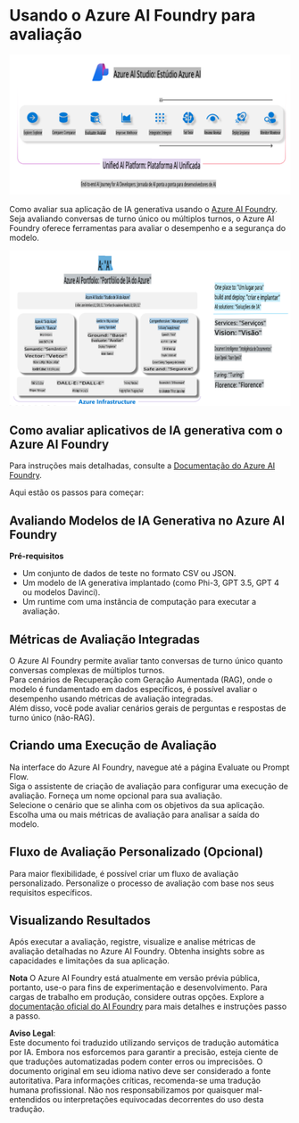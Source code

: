 # **Usando o Azure AI Foundry para avaliação**

![aistudo](../../../../../translated_images/AIFoundry.61da8c74bccc0241ce9a4cb53a170912245871de9235043afcb796ccbc076fdc.pt.png)

Como avaliar sua aplicação de IA generativa usando o [Azure AI Foundry](https://ai.azure.com?WT.mc_id=aiml-138114-kinfeylo). Seja avaliando conversas de turno único ou múltiplos turnos, o Azure AI Foundry oferece ferramentas para avaliar o desempenho e a segurança do modelo. 

![aistudo](../../../../../translated_images/AIPortfolio.5aaa2b25e9157624a4542fe041d66a96a1c1ec6007e4e5aadd926c6ec8ce18b3.pt.png)

## Como avaliar aplicativos de IA generativa com o Azure AI Foundry
Para instruções mais detalhadas, consulte a [Documentação do Azure AI Foundry](https://learn.microsoft.com/azure/ai-studio/how-to/evaluate-generative-ai-app?WT.mc_id=aiml-138114-kinfeylo).

Aqui estão os passos para começar:

## Avaliando Modelos de IA Generativa no Azure AI Foundry

**Pré-requisitos**

- Um conjunto de dados de teste no formato CSV ou JSON.
- Um modelo de IA generativa implantado (como Phi-3, GPT 3.5, GPT 4 ou modelos Davinci).
- Um runtime com uma instância de computação para executar a avaliação.

## Métricas de Avaliação Integradas

O Azure AI Foundry permite avaliar tanto conversas de turno único quanto conversas complexas de múltiplos turnos.  
Para cenários de Recuperação com Geração Aumentada (RAG), onde o modelo é fundamentado em dados específicos, é possível avaliar o desempenho usando métricas de avaliação integradas.  
Além disso, você pode avaliar cenários gerais de perguntas e respostas de turno único (não-RAG).

## Criando uma Execução de Avaliação

Na interface do Azure AI Foundry, navegue até a página Evaluate ou Prompt Flow.  
Siga o assistente de criação de avaliação para configurar uma execução de avaliação. Forneça um nome opcional para sua avaliação.  
Selecione o cenário que se alinha com os objetivos da sua aplicação.  
Escolha uma ou mais métricas de avaliação para analisar a saída do modelo.

## Fluxo de Avaliação Personalizado (Opcional)

Para maior flexibilidade, é possível criar um fluxo de avaliação personalizado. Personalize o processo de avaliação com base nos seus requisitos específicos.

## Visualizando Resultados

Após executar a avaliação, registre, visualize e analise métricas de avaliação detalhadas no Azure AI Foundry. Obtenha insights sobre as capacidades e limitações da sua aplicação.



**Nota** O Azure AI Foundry está atualmente em versão prévia pública, portanto, use-o para fins de experimentação e desenvolvimento. Para cargas de trabalho em produção, considere outras opções. Explore a [documentação oficial do AI Foundry](https://learn.microsoft.com/azure/ai-studio/?WT.mc_id=aiml-138114-kinfeylo) para mais detalhes e instruções passo a passo.

**Aviso Legal**:  
Este documento foi traduzido utilizando serviços de tradução automática por IA. Embora nos esforcemos para garantir a precisão, esteja ciente de que traduções automatizadas podem conter erros ou imprecisões. O documento original em seu idioma nativo deve ser considerado a fonte autoritativa. Para informações críticas, recomenda-se uma tradução humana profissional. Não nos responsabilizamos por quaisquer mal-entendidos ou interpretações equivocadas decorrentes do uso desta tradução.